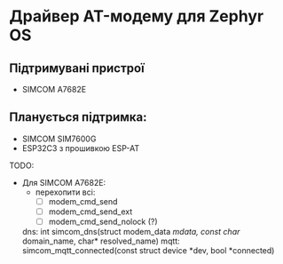 # Драйвер AT-модему для Zephyr OS

## Підтримувані пристрої

- SIMCOM A7682E

## Планується підтримка:

- SIMCOM SIM7600G
- ESP32C3 з прошивкою ESP-AT


TODO:
- Для SIMCOM A7682E:
  - перехопити всі:
    - [ ] modem_cmd_send
    - [ ] modem_cmd_send_ext
    - [ ] modem_cmd_send_nolock (?)

  dns: int simcom_dns(struct modem_data *mdata, const char* domain_name, char* resolved_name)
  mqtt: simcom_mqtt_connected(const struct device *dev, bool *connected)

  